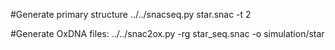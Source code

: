#Generate primary structure
../../snacseq.py star.snac -t 2

#Generate OxDNA files:
../../snac2ox.py -rg star_seq.snac -o simulation/star
